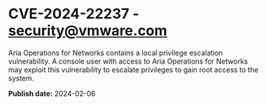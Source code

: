 # CVE-2024-22237 - security@vmware.com

Aria Operations for Networks contains a local privilege escalation vulnerability. A console user with access to Aria Operations for Networks may exploit this vulnerability to escalate privileges to gain root access to the system. 

**Publish date:** 2024-02-06
